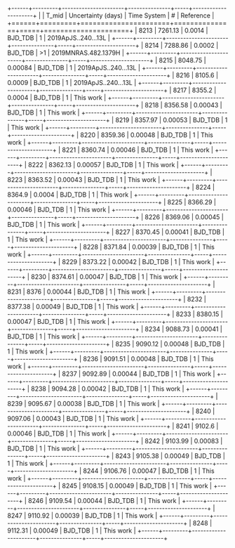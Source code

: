 +------+---------+----------------------+---------------+-----+---------------------+
|      |   T_mid |   Uncertainty (days) | Time System   | #   | Reference           |
+======+=========+======================+===============+=====+=====================+
| 8213 | 7261.13 |              0.0014  | BJD_TDB       | 1   | 2019ApJS..240...13L |
+------+---------+----------------------+---------------+-----+---------------------+
| 8214 | 7288.86 |              0.0002  | BJD_TDB       | >1  | 2019MNRAS.482.1379H |
+------+---------+----------------------+---------------+-----+---------------------+
| 8215 | 8048.75 |              0.00084 | BJD_TDB       | 1   | 2019ApJS..240...13L |
+------+---------+----------------------+---------------+-----+---------------------+
| 8216 | 8105.6  |              0.0009  | BJD_TDB       | 1   | 2019ApJS..240...13L |
+------+---------+----------------------+---------------+-----+---------------------+
| 8217 | 8355.2  |              0.0004  | BJD_TDB       | 1   | This work           |
+------+---------+----------------------+---------------+-----+---------------------+
| 8218 | 8356.58 |              0.00043 | BJD_TDB       | 1   | This work           |
+------+---------+----------------------+---------------+-----+---------------------+
| 8219 | 8357.97 |              0.00053 | BJD_TDB       | 1   | This work           |
+------+---------+----------------------+---------------+-----+---------------------+
| 8220 | 8359.36 |              0.00048 | BJD_TDB       | 1   | This work           |
+------+---------+----------------------+---------------+-----+---------------------+
| 8221 | 8360.74 |              0.00046 | BJD_TDB       | 1   | This work           |
+------+---------+----------------------+---------------+-----+---------------------+
| 8222 | 8362.13 |              0.00057 | BJD_TDB       | 1   | This work           |
+------+---------+----------------------+---------------+-----+---------------------+
| 8223 | 8363.52 |              0.00043 | BJD_TDB       | 1   | This work           |
+------+---------+----------------------+---------------+-----+---------------------+
| 8224 | 8364.9  |              0.0004  | BJD_TDB       | 1   | This work           |
+------+---------+----------------------+---------------+-----+---------------------+
| 8225 | 8366.29 |              0.00046 | BJD_TDB       | 1   | This work           |
+------+---------+----------------------+---------------+-----+---------------------+
| 8226 | 8369.06 |              0.00045 | BJD_TDB       | 1   | This work           |
+------+---------+----------------------+---------------+-----+---------------------+
| 8227 | 8370.45 |              0.00041 | BJD_TDB       | 1   | This work           |
+------+---------+----------------------+---------------+-----+---------------------+
| 8228 | 8371.84 |              0.00039 | BJD_TDB       | 1   | This work           |
+------+---------+----------------------+---------------+-----+---------------------+
| 8229 | 8373.22 |              0.00042 | BJD_TDB       | 1   | This work           |
+------+---------+----------------------+---------------+-----+---------------------+
| 8230 | 8374.61 |              0.00047 | BJD_TDB       | 1   | This work           |
+------+---------+----------------------+---------------+-----+---------------------+
| 8231 | 8376    |              0.00044 | BJD_TDB       | 1   | This work           |
+------+---------+----------------------+---------------+-----+---------------------+
| 8232 | 8377.38 |              0.00049 | BJD_TDB       | 1   | This work           |
+------+---------+----------------------+---------------+-----+---------------------+
| 8233 | 8380.15 |              0.00047 | BJD_TDB       | 1   | This work           |
+------+---------+----------------------+---------------+-----+---------------------+
| 8234 | 9088.73 |              0.00041 | BJD_TDB       | 1   | This work           |
+------+---------+----------------------+---------------+-----+---------------------+
| 8235 | 9090.12 |              0.00048 | BJD_TDB       | 1   | This work           |
+------+---------+----------------------+---------------+-----+---------------------+
| 8236 | 9091.51 |              0.00048 | BJD_TDB       | 1   | This work           |
+------+---------+----------------------+---------------+-----+---------------------+
| 8237 | 9092.89 |              0.00044 | BJD_TDB       | 1   | This work           |
+------+---------+----------------------+---------------+-----+---------------------+
| 8238 | 9094.28 |              0.00042 | BJD_TDB       | 1   | This work           |
+------+---------+----------------------+---------------+-----+---------------------+
| 8239 | 9095.67 |              0.00038 | BJD_TDB       | 1   | This work           |
+------+---------+----------------------+---------------+-----+---------------------+
| 8240 | 9097.06 |              0.00043 | BJD_TDB       | 1   | This work           |
+------+---------+----------------------+---------------+-----+---------------------+
| 8241 | 9102.6  |              0.00046 | BJD_TDB       | 1   | This work           |
+------+---------+----------------------+---------------+-----+---------------------+
| 8242 | 9103.99 |              0.00083 | BJD_TDB       | 1   | This work           |
+------+---------+----------------------+---------------+-----+---------------------+
| 8243 | 9105.38 |              0.00049 | BJD_TDB       | 1   | This work           |
+------+---------+----------------------+---------------+-----+---------------------+
| 8244 | 9106.76 |              0.00047 | BJD_TDB       | 1   | This work           |
+------+---------+----------------------+---------------+-----+---------------------+
| 8245 | 9108.15 |              0.00049 | BJD_TDB       | 1   | This work           |
+------+---------+----------------------+---------------+-----+---------------------+
| 8246 | 9109.54 |              0.00044 | BJD_TDB       | 1   | This work           |
+------+---------+----------------------+---------------+-----+---------------------+
| 8247 | 9110.92 |              0.00039 | BJD_TDB       | 1   | This work           |
+------+---------+----------------------+---------------+-----+---------------------+
| 8248 | 9112.31 |              0.00049 | BJD_TDB       | 1   | This work           |
+------+---------+----------------------+---------------+-----+---------------------+